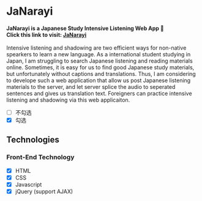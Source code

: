 # JaNarayi
**JaNarayi is a Japanese Study Intensive Listening Web App :blue_book:** <br>
**Click this link to visit: [JaNarayi](https://janarayi.herokuapp.com/)**  <br><br>
Intensive listening and shadowing are two efficient ways for non-native spearkers to learn a new language.
As a international student studying in Japan, I am struggling to search Japanese listening and reading materials online. Sometimes, it is easy for us to find good Japanese study materials, but unfortunately without captions and translations. Thus, I am considering to develope such a web application that allow us post Japanese listening materials to the server, and let server splice the audio to seperated sentences and gives us translation text. Foreigners can practice intensive listening and shadowing via this web applicaiton. 
- [ ] 不勾选
- [x] 勾选

## Technologies
### Front-End Technology
- [x] HTML
- [x] CSS
- [x] Javascript
- [x] jQuery (support AJAX)
